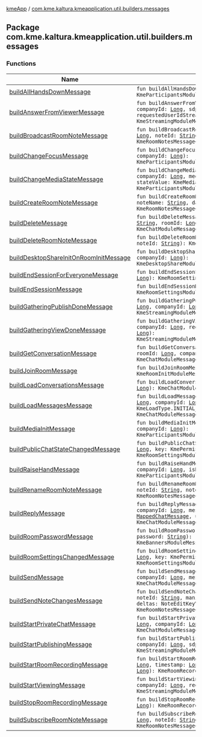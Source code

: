 [kmeApp](../index.md) / [com.kme.kaltura.kmeapplication.util.builders.messages](./index.md)

## Package com.kme.kaltura.kmeapplication.util.builders.messages

### Functions

| Name | Summary |
|---|---|
| [buildAllHandsDownMessage](build-all-hands-down-message.md) | `fun buildAllHandsDownMessage(roomId: `[`Long`](https://kotlinlang.org/api/latest/jvm/stdlib/kotlin/-long/index.html)`, companyId: `[`Long`](https://kotlinlang.org/api/latest/jvm/stdlib/kotlin/-long/index.html)`): KmeParticipantsModuleMessage<AllUsersHandPutPayload>` |
| [buildAnswerFromViewerMessage](build-answer-from-viewer-message.md) | `fun buildAnswerFromViewerMessage(roomId: `[`Long`](https://kotlinlang.org/api/latest/jvm/stdlib/kotlin/-long/index.html)`, userId: `[`Long`](https://kotlinlang.org/api/latest/jvm/stdlib/kotlin/-long/index.html)`, companyId: `[`Long`](https://kotlinlang.org/api/latest/jvm/stdlib/kotlin/-long/index.html)`, sdpType: `[`String`](https://kotlinlang.org/api/latest/jvm/stdlib/kotlin/-string/index.html)`, sdpDescription: `[`String`](https://kotlinlang.org/api/latest/jvm/stdlib/kotlin/-string/index.html)`, requestedUserIdStream: `[`String`](https://kotlinlang.org/api/latest/jvm/stdlib/kotlin/-string/index.html)`, mediaServerId: `[`Long`](https://kotlinlang.org/api/latest/jvm/stdlib/kotlin/-long/index.html)`): KmeStreamingModuleMessage<SdpAnswerToFromViewer>` |
| [buildBroadcastRoomNoteMessage](build-broadcast-room-note-message.md) | `fun buildBroadcastRoomNoteMessage(roomId: `[`Long`](https://kotlinlang.org/api/latest/jvm/stdlib/kotlin/-long/index.html)`, companyId: `[`Long`](https://kotlinlang.org/api/latest/jvm/stdlib/kotlin/-long/index.html)`, noteId: `[`String`](https://kotlinlang.org/api/latest/jvm/stdlib/kotlin/-string/index.html)`, noteName: `[`String`](https://kotlinlang.org/api/latest/jvm/stdlib/kotlin/-string/index.html)`): KmeRoomNotesMessage<NotePayload>` |
| [buildChangeFocusMessage](build-change-focus-message.md) | `fun buildChangeFocusMessage(roomId: `[`Long`](https://kotlinlang.org/api/latest/jvm/stdlib/kotlin/-long/index.html)`, userId: `[`Long`](https://kotlinlang.org/api/latest/jvm/stdlib/kotlin/-long/index.html)`, companyId: `[`Long`](https://kotlinlang.org/api/latest/jvm/stdlib/kotlin/-long/index.html)`): KmeParticipantsModuleMessage<ChangeUserFocusEventPayload>` |
| [buildChangeMediaStateMessage](build-change-media-state-message.md) | `fun buildChangeMediaStateMessage(roomId: `[`Long`](https://kotlinlang.org/api/latest/jvm/stdlib/kotlin/-long/index.html)`, userId: `[`Long`](https://kotlinlang.org/api/latest/jvm/stdlib/kotlin/-long/index.html)`, companyId: `[`Long`](https://kotlinlang.org/api/latest/jvm/stdlib/kotlin/-long/index.html)`, mediaStateType: KmeMediaStateType, stateValue: KmeMediaDeviceState): KmeParticipantsModuleMessage<UserMediaStateChangedPayload>` |
| [buildCreateRoomNoteMessage](build-create-room-note-message.md) | `fun buildCreateRoomNoteMessage(roomId: `[`Long`](https://kotlinlang.org/api/latest/jvm/stdlib/kotlin/-long/index.html)`, companyId: `[`Long`](https://kotlinlang.org/api/latest/jvm/stdlib/kotlin/-long/index.html)`, noteName: `[`String`](https://kotlinlang.org/api/latest/jvm/stdlib/kotlin/-string/index.html)`, dateCreated: `[`Long`](https://kotlinlang.org/api/latest/jvm/stdlib/kotlin/-long/index.html)`, noteId: `[`Long`](https://kotlinlang.org/api/latest/jvm/stdlib/kotlin/-long/index.html)`): KmeRoomNotesMessage<CreateNotePayload>` |
| [buildDeleteMessage](build-delete-message.md) | `fun buildDeleteMessage(conversationId: `[`String`](https://kotlinlang.org/api/latest/jvm/stdlib/kotlin/-string/index.html)`, messageId: `[`String`](https://kotlinlang.org/api/latest/jvm/stdlib/kotlin/-string/index.html)`, roomId: `[`Long`](https://kotlinlang.org/api/latest/jvm/stdlib/kotlin/-long/index.html)`, companyId: `[`Long`](https://kotlinlang.org/api/latest/jvm/stdlib/kotlin/-long/index.html)`): KmeChatModuleMessage<DeleteMessagePayload>` |
| [buildDeleteRoomNoteMessage](build-delete-room-note-message.md) | `fun buildDeleteRoomNoteMessage(roomId: `[`Long`](https://kotlinlang.org/api/latest/jvm/stdlib/kotlin/-long/index.html)`, companyId: `[`Long`](https://kotlinlang.org/api/latest/jvm/stdlib/kotlin/-long/index.html)`, noteId: `[`String`](https://kotlinlang.org/api/latest/jvm/stdlib/kotlin/-string/index.html)`): KmeRoomNotesMessage<NotePayload>` |
| [buildDesktopShareInitOnRoomInitMessage](build-desktop-share-init-on-room-init-message.md) | `fun buildDesktopShareInitOnRoomInitMessage(roomId: `[`Long`](https://kotlinlang.org/api/latest/jvm/stdlib/kotlin/-long/index.html)`, companyId: `[`Long`](https://kotlinlang.org/api/latest/jvm/stdlib/kotlin/-long/index.html)`): KmeDesktopShareModuleMessage<DesktopShareInitOnRoomInitPayload>` |
| [buildEndSessionForEveryoneMessage](build-end-session-for-everyone-message.md) | `fun buildEndSessionForEveryoneMessage(roomId: `[`Long`](https://kotlinlang.org/api/latest/jvm/stdlib/kotlin/-long/index.html)`, companyId: `[`Long`](https://kotlinlang.org/api/latest/jvm/stdlib/kotlin/-long/index.html)`): KmeRoomSettingsModuleMessage<HostEndSessionPayload>` |
| [buildEndSessionMessage](build-end-session-message.md) | `fun buildEndSessionMessage(roomId: `[`Long`](https://kotlinlang.org/api/latest/jvm/stdlib/kotlin/-long/index.html)`, companyId: `[`Long`](https://kotlinlang.org/api/latest/jvm/stdlib/kotlin/-long/index.html)`): KmeRoomSettingsModuleMessage<UserLeaveSessionPayload>` |
| [buildGatheringPublishDoneMessage](build-gathering-publish-done-message.md) | `fun buildGatheringPublishDoneMessage(roomId: `[`Long`](https://kotlinlang.org/api/latest/jvm/stdlib/kotlin/-long/index.html)`, userId: `[`Long`](https://kotlinlang.org/api/latest/jvm/stdlib/kotlin/-long/index.html)`, companyId: `[`Long`](https://kotlinlang.org/api/latest/jvm/stdlib/kotlin/-long/index.html)`, mediaServerId: `[`Long`](https://kotlinlang.org/api/latest/jvm/stdlib/kotlin/-long/index.html)`): KmeStreamingModuleMessage<IceGatheringPublishDonePayload>` |
| [buildGatheringViewDoneMessage](build-gathering-view-done-message.md) | `fun buildGatheringViewDoneMessage(roomId: `[`Long`](https://kotlinlang.org/api/latest/jvm/stdlib/kotlin/-long/index.html)`, userId: `[`Long`](https://kotlinlang.org/api/latest/jvm/stdlib/kotlin/-long/index.html)`, companyId: `[`Long`](https://kotlinlang.org/api/latest/jvm/stdlib/kotlin/-long/index.html)`, requestedUserIdStream: `[`String`](https://kotlinlang.org/api/latest/jvm/stdlib/kotlin/-string/index.html)`, mediaServerId: `[`Long`](https://kotlinlang.org/api/latest/jvm/stdlib/kotlin/-long/index.html)`): KmeStreamingModuleMessage<IceGatheringViewingDonePayload>` |
| [buildGetConversationMessage](build-get-conversation-message.md) | `fun buildGetConversationMessage(conversationId: `[`String`](https://kotlinlang.org/api/latest/jvm/stdlib/kotlin/-string/index.html)`, roomId: `[`Long`](https://kotlinlang.org/api/latest/jvm/stdlib/kotlin/-long/index.html)`, companyId: `[`Long`](https://kotlinlang.org/api/latest/jvm/stdlib/kotlin/-long/index.html)`): KmeChatModuleMessage<GetConversationPayload>` |
| [buildJoinRoomMessage](build-join-room-message.md) | `fun buildJoinRoomMessage(roomId: `[`Long`](https://kotlinlang.org/api/latest/jvm/stdlib/kotlin/-long/index.html)`, companyId: `[`Long`](https://kotlinlang.org/api/latest/jvm/stdlib/kotlin/-long/index.html)`): KmeRoomInitModuleMessage<JoinRoomPayload>` |
| [buildLoadConversationsMessage](build-load-conversations-message.md) | `fun buildLoadConversationsMessage(roomId: `[`Long`](https://kotlinlang.org/api/latest/jvm/stdlib/kotlin/-long/index.html)`, companyId: `[`Long`](https://kotlinlang.org/api/latest/jvm/stdlib/kotlin/-long/index.html)`): KmeChatModuleMessage<LoadConversationPayload>` |
| [buildLoadMessagesMessage](build-load-messages-message.md) | `fun buildLoadMessagesMessage(conversationId: `[`String`](https://kotlinlang.org/api/latest/jvm/stdlib/kotlin/-string/index.html)`, roomId: `[`Long`](https://kotlinlang.org/api/latest/jvm/stdlib/kotlin/-long/index.html)`, companyId: `[`Long`](https://kotlinlang.org/api/latest/jvm/stdlib/kotlin/-long/index.html)`, loadType: KmeLoadType = KmeLoadType.INITIAL_LOAD, fromMessageId: `[`String`](https://kotlinlang.org/api/latest/jvm/stdlib/kotlin/-string/index.html)`? = null): KmeChatModuleMessage<LoadMessagesPayload>` |
| [buildMediaInitMessage](build-media-init-message.md) | `fun buildMediaInitMessage(roomId: `[`Long`](https://kotlinlang.org/api/latest/jvm/stdlib/kotlin/-long/index.html)`, userId: `[`Long`](https://kotlinlang.org/api/latest/jvm/stdlib/kotlin/-long/index.html)`, companyId: `[`Long`](https://kotlinlang.org/api/latest/jvm/stdlib/kotlin/-long/index.html)`): KmeParticipantsModuleMessage<UserMediaStateInitPayload>` |
| [buildPublicChatStateChangedMessage](build-public-chat-state-changed-message.md) | `fun buildPublicChatStateChangedMessage(roomId: `[`Long`](https://kotlinlang.org/api/latest/jvm/stdlib/kotlin/-long/index.html)`, userId: `[`Long`](https://kotlinlang.org/api/latest/jvm/stdlib/kotlin/-long/index.html)`, key: KmePermissionKey, value: KmePermissionValue): KmeRoomSettingsModuleMessage<RoomDefaultSettingsChangedPayload>` |
| [buildRaiseHandMessage](build-raise-hand-message.md) | `fun buildRaiseHandMessage(roomId: `[`Long`](https://kotlinlang.org/api/latest/jvm/stdlib/kotlin/-long/index.html)`, userId: `[`Long`](https://kotlinlang.org/api/latest/jvm/stdlib/kotlin/-long/index.html)`, companyId: `[`Long`](https://kotlinlang.org/api/latest/jvm/stdlib/kotlin/-long/index.html)`, isRaise: `[`Boolean`](https://kotlinlang.org/api/latest/jvm/stdlib/kotlin/-boolean/index.html)`, targetUserId: `[`Long`](https://kotlinlang.org/api/latest/jvm/stdlib/kotlin/-long/index.html)`): KmeParticipantsModuleMessage<UserRaiseHandPayload>` |
| [buildRenameRoomNoteMessage](build-rename-room-note-message.md) | `fun buildRenameRoomNoteMessage(roomId: `[`Long`](https://kotlinlang.org/api/latest/jvm/stdlib/kotlin/-long/index.html)`, companyId: `[`Long`](https://kotlinlang.org/api/latest/jvm/stdlib/kotlin/-long/index.html)`, noteId: `[`String`](https://kotlinlang.org/api/latest/jvm/stdlib/kotlin/-string/index.html)`, noteNewName: `[`String`](https://kotlinlang.org/api/latest/jvm/stdlib/kotlin/-string/index.html)`): KmeRoomNotesMessage<NotePayload>` |
| [buildReplyMessage](build-reply-message.md) | `fun buildReplyMessage(conversationId: `[`String`](https://kotlinlang.org/api/latest/jvm/stdlib/kotlin/-string/index.html)`, roomId: `[`Long`](https://kotlinlang.org/api/latest/jvm/stdlib/kotlin/-long/index.html)`, companyId: `[`Long`](https://kotlinlang.org/api/latest/jvm/stdlib/kotlin/-long/index.html)`, message: `[`String`](https://kotlinlang.org/api/latest/jvm/stdlib/kotlin/-string/index.html)`, replyMessage: `[`MappedChatMessage`](../com.kme.kaltura.kmeapplication.data/-mapped-chat-message/index.md)`, userInfo: KmeUserInfoData?): KmeChatModuleMessage<SendMessagePayload>` |
| [buildRoomPasswordMessage](build-room-password-message.md) | `fun buildRoomPasswordMessage(roomId: `[`Long`](https://kotlinlang.org/api/latest/jvm/stdlib/kotlin/-long/index.html)`, companyId: `[`Long`](https://kotlinlang.org/api/latest/jvm/stdlib/kotlin/-long/index.html)`, password: `[`String`](https://kotlinlang.org/api/latest/jvm/stdlib/kotlin/-string/index.html)`): KmeBannersModuleMessage<SendRoomPasswordPayload>` |
| [buildRoomSettingsChangedMessage](build-room-settings-changed-message.md) | `fun buildRoomSettingsChangedMessage(roomId: `[`Long`](https://kotlinlang.org/api/latest/jvm/stdlib/kotlin/-long/index.html)`, userId: `[`Long`](https://kotlinlang.org/api/latest/jvm/stdlib/kotlin/-long/index.html)`, key: KmePermissionKey, value: KmePermissionValue): KmeRoomSettingsModuleMessage<RoomSettingsChangedPayload>` |
| [buildSendMessage](build-send-message.md) | `fun buildSendMessage(conversationId: `[`String`](https://kotlinlang.org/api/latest/jvm/stdlib/kotlin/-string/index.html)`, roomId: `[`Long`](https://kotlinlang.org/api/latest/jvm/stdlib/kotlin/-long/index.html)`, companyId: `[`Long`](https://kotlinlang.org/api/latest/jvm/stdlib/kotlin/-long/index.html)`, message: `[`String`](https://kotlinlang.org/api/latest/jvm/stdlib/kotlin/-string/index.html)`, userInfo: KmeUserInfoData?): KmeChatModuleMessage<SendMessagePayload>` |
| [buildSendNoteChangesMessage](build-send-note-changes-message.md) | `fun buildSendNoteChangesMessage(roomId: `[`Long`](https://kotlinlang.org/api/latest/jvm/stdlib/kotlin/-long/index.html)`, companyId: `[`Long`](https://kotlinlang.org/api/latest/jvm/stdlib/kotlin/-long/index.html)`, noteId: `[`String`](https://kotlinlang.org/api/latest/jvm/stdlib/kotlin/-string/index.html)`, manifest: `[`List`](https://kotlinlang.org/api/latest/jvm/stdlib/kotlin.collections/-list/index.html)`<`[`String`](https://kotlinlang.org/api/latest/jvm/stdlib/kotlin/-string/index.html)`>, editor: NoteEditor, deltas: NoteEditKeyValueContent): KmeRoomNotesMessage<NotePayload>` |
| [buildStartPrivateChatMessage](build-start-private-chat-message.md) | `fun buildStartPrivateChatMessage(targetUserId: `[`Long`](https://kotlinlang.org/api/latest/jvm/stdlib/kotlin/-long/index.html)`, roomId: `[`Long`](https://kotlinlang.org/api/latest/jvm/stdlib/kotlin/-long/index.html)`, companyId: `[`Long`](https://kotlinlang.org/api/latest/jvm/stdlib/kotlin/-long/index.html)`): KmeChatModuleMessage<CreateDmConversationPayload>` |
| [buildStartPublishingMessage](build-start-publishing-message.md) | `fun buildStartPublishingMessage(roomId: `[`Long`](https://kotlinlang.org/api/latest/jvm/stdlib/kotlin/-long/index.html)`, userId: `[`Long`](https://kotlinlang.org/api/latest/jvm/stdlib/kotlin/-long/index.html)`, companyId: `[`Long`](https://kotlinlang.org/api/latest/jvm/stdlib/kotlin/-long/index.html)`, sdpType: `[`String`](https://kotlinlang.org/api/latest/jvm/stdlib/kotlin/-string/index.html)`, sdpDescription: `[`String`](https://kotlinlang.org/api/latest/jvm/stdlib/kotlin/-string/index.html)`): KmeStreamingModuleMessage<StartPublishingPayload>` |
| [buildStartRoomRecordingMessage](build-start-room-recording-message.md) | `fun buildStartRoomRecordingMessage(roomId: `[`Long`](https://kotlinlang.org/api/latest/jvm/stdlib/kotlin/-long/index.html)`, companyId: `[`Long`](https://kotlinlang.org/api/latest/jvm/stdlib/kotlin/-long/index.html)`, timestamp: `[`Long`](https://kotlinlang.org/api/latest/jvm/stdlib/kotlin/-long/index.html)`, recordingDuration: `[`Long`](https://kotlinlang.org/api/latest/jvm/stdlib/kotlin/-long/index.html)`, timeZone: `[`Long`](https://kotlinlang.org/api/latest/jvm/stdlib/kotlin/-long/index.html)`): KmeRoomRecordingMessage<RecordingStartPayload>` |
| [buildStartViewingMessage](build-start-viewing-message.md) | `fun buildStartViewingMessage(roomId: `[`Long`](https://kotlinlang.org/api/latest/jvm/stdlib/kotlin/-long/index.html)`, userId: `[`Long`](https://kotlinlang.org/api/latest/jvm/stdlib/kotlin/-long/index.html)`, companyId: `[`Long`](https://kotlinlang.org/api/latest/jvm/stdlib/kotlin/-long/index.html)`, requestedUserIdStream: `[`String`](https://kotlinlang.org/api/latest/jvm/stdlib/kotlin/-string/index.html)`?): KmeStreamingModuleMessage<StartViewingPayload>` |
| [buildStopRoomRecordingMessage](build-stop-room-recording-message.md) | `fun buildStopRoomRecordingMessage(roomId: `[`Long`](https://kotlinlang.org/api/latest/jvm/stdlib/kotlin/-long/index.html)`, companyId: `[`Long`](https://kotlinlang.org/api/latest/jvm/stdlib/kotlin/-long/index.html)`): KmeRoomRecordingMessage<RecordingStopPayload>` |
| [buildSubscribeRoomNoteMessage](build-subscribe-room-note-message.md) | `fun buildSubscribeRoomNoteMessage(roomId: `[`Long`](https://kotlinlang.org/api/latest/jvm/stdlib/kotlin/-long/index.html)`, companyId: `[`Long`](https://kotlinlang.org/api/latest/jvm/stdlib/kotlin/-long/index.html)`, noteId: `[`String`](https://kotlinlang.org/api/latest/jvm/stdlib/kotlin/-string/index.html)`, isSubscribeToNote: `[`Boolean`](https://kotlinlang.org/api/latest/jvm/stdlib/kotlin/-boolean/index.html)`): KmeRoomNotesMessage<NotePayload>` |
